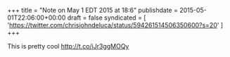 +++
title = "Note on May 1 EDT 2015 at 18:6"
publishdate = 2015-05-01T22:06:00+00:00
draft = false
syndicated = [ 'https://twitter.com/chrisjohndeluca/status/594261514506350600?s=20' ]
+++

This is pretty cool http://t.co/iJr3ggMOQy
